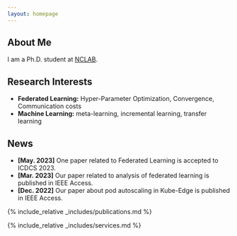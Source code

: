 ```yaml
---
layout: homepage
---
```


## About Me

I am a Ph.D. student at [NCLAB](https://nclab.cbnu.ac.kr).

## Research Interests

- **Federated Learning:** Hyper-Parameter Optimization, Convergence, Communication costs
- **Machine Learning:** meta-learning, incremental learning, transfer learning

## News

- **[May. 2023]** One paper related to Federated Learning is accepted to ICDCS 2023.
- **[Mar. 2023]** Our paper related to analysis of federated learning is published in IEEE Access.
- **[Dec. 2022]** Our paper about pod autoscaling in Kube-Edge is published in IEEE Access.

{% include_relative _includes/publications.md %}

{% include_relative _includes/services.md %}
